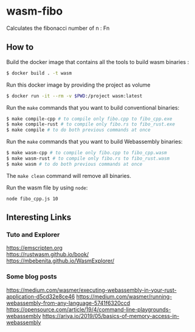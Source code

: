 # wasm-fibo
Calculates the fibonacci number of n : Fn


## How to

Build the docker image that contains all the tools to build wasm binaries :
```bash
$ docker build . -t wasm
```

Run this docker image by providing the project as volume
```bash
$ docker run -it --rm -v $PWD:/project wasm:latest
```

Run the `make` commands that you want to build conventional binaries:
```bash
$ make compile-cpp # to compile only fibo.cpp to fibo_cpp.exe
$ make compile-rust # to compile only fibo.rs to fibo_rust.exe
$ make compile # to do both previous commands at once
```

Run the `make` commands that you want to build Webassembly binaries:
```bash
$ make wasm-cpp # to compile only fibo.cpp to fibo_cpp.wasm
$ make wasm-rust # to compile only fibo.rs to fibo_rust.wasm
$ make wasm # to do both previous commands at once
```

The `make clean` command will remove all binaries.

Run the wasm file by using `node`:
```
node fibo_cpp.js 10
```

## Interesting Links

### Tuto and Explorer
https://emscripten.org  
https://rustwasm.github.io/book/  
https://mbebenita.github.io/WasmExplorer/

### Some blog posts
https://medium.com/wasmer/executing-webassembly-in-your-rust-application-d5cd32e8ce46
https://medium.com/wasmer/running-webassembly-from-any-language-5741f6320ccd
https://opensource.com/article/19/4/command-line-playgrounds-webassembly
https://ariya.io/2019/05/basics-of-memory-access-in-webassembly  
